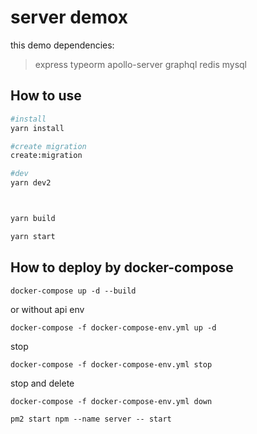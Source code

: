# server demox

this demo dependencies:
>express
>typeorm 
>apollo-server
>graphql
>redis
>mysql


## How to use

```bash
#install
yarn install

#create migration
create:migration

#dev
yarn dev2



yarn build

yarn start
```

## How to deploy by docker-compose

```
docker-compose up -d --build
```

or without api env
```
docker-compose -f docker-compose-env.yml up -d
```

stop
```
docker-compose -f docker-compose-env.yml stop
```

stop and delete
```
docker-compose -f docker-compose-env.yml down
```

```
pm2 start npm --name server -- start
```

